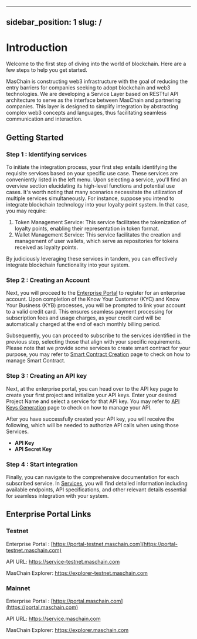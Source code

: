 
---
sidebar_position: 1
slug: /
---

# Introduction

Welcome to the first step of diving into the world of blockchain. Here are a few steps to help you get started. <br/>

MasChain is constructing web3 infrastructure with the goal of reducing the entry barriers for companies seeking to adopt blockchain and web3 technologies. We are developing a Service Layer based on RESTful API architecture to serve as the interface between MasChain and partnering companies. This layer is designed to simplify integration by abstracting complex web3 concepts and languages, thus facilitating seamless communication and interaction.


## Getting Started

### Step 1 : Identifying services

To initiate the integration process, your first step entails identifying the requisite services based on your specific use case. These services are conveniently listed in the left menu. Upon selecting a service, you'll find an overview section elucidating its high-level functions and potential use cases. It's worth noting that many scenarios necessitate the utilization of multiple services simultaneously. For instance, suppose you intend to integrate blockchain technology into your loyalty point system. In that case, you may require:
1. Token Management Service: This service facilitates the tokenization of loyalty points, enabling their representation in token format.
2. Wallet Management Service: This service facilitates the creation and management of user wallets, which serve as repositories for tokens received as loyalty points.

By judiciously leveraging these services in tandem, you can effectively integrate blockchain functionality into your system.

### Step 2 : Creating an Account

Next, you will proceed to the [Enterprise Portal](#enterprise-portal-links) to register for an enterprise account. Upon completion of the Know Your Customer (KYC) and Know Your Business (KYB) processes, you will be prompted to link your account to a valid credit card. This ensures seamless payment processing for subscription fees and usage charges, as your credit card will be automatically charged at the end of each monthly billing period. 

Subsequently, you can proceed to subscribe to the services identified in the previous step, selecting those that align with your specific requirements. Please note that we provide some services to create smart contract for your purpose, you may refer to [Smart Contract Creation](/docs/portal/create-smart-contract.md) page to check on how to manage Smart Contract.

### Step 3 : Creating an API key

Next, at the enterprise portal, you can head over to the API key page to create your first project and initialize your API keys. Enter your desired Project Name and select a service for that API key. You may refer to [API Keys Generation](/docs/portal/create-api-keys.md) page to check on how to manage your API.

After you have successfully created your API key, you will receive the following, which will be needed to authorize API calls when using those Services.
- **API Key**
- **API Secret Key**

### Step 4 : Start integration

Finally, you can navigate to the comprehensive documentation for each subscribed service. In [Services](/category/services/), you will find detailed information including available endpoints, API specifications, and other relevant details essential for seamless integration with your system.


## Enterprise Portal Links

### Testnet

Enterprise Portal : [https://portal-testnet.maschain.com](https://portal-testnet.maschain.com)

API URL: https://service-testnet.maschain.com

MasChain Explorer: https://explorer-testnet.maschain.com

### Mainnet

Enterprise Portal : [https://portal.maschain.com](https://portal.maschain.com)

API URL: https://service.maschain.com

MasChain Explorer: https://explorer.maschain.com
